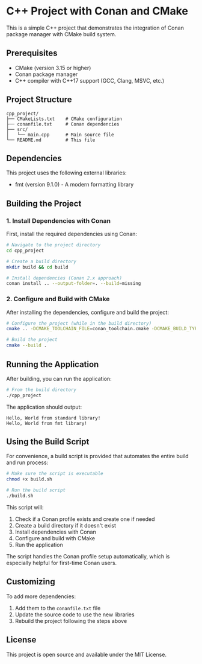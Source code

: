 # C++ Project with Conan and CMake

This is a simple C++ project that demonstrates the integration of Conan package manager with CMake build system.

## Prerequisites

- CMake (version 3.15 or higher)
- Conan package manager
- C++ compiler with C++17 support (GCC, Clang, MSVC, etc.)

## Project Structure

```
cpp_project/
├── CMakeLists.txt    # CMake configuration
├── conanfile.txt     # Conan dependencies
├── src/
│   └── main.cpp      # Main source file
└── README.md         # This file
```

## Dependencies

This project uses the following external libraries:
- fmt (version 9.1.0) - A modern formatting library

## Building the Project

### 1. Install Dependencies with Conan

First, install the required dependencies using Conan:

```bash
# Navigate to the project directory
cd cpp_project

# Create a build directory
mkdir build && cd build

# Install dependencies (Conan 2.x approach)
conan install .. --output-folder=. --build=missing
```

### 2. Configure and Build with CMake

After installing the dependencies, configure and build the project:

```bash
# Configure the project (while in the build directory)
cmake .. -DCMAKE_TOOLCHAIN_FILE=conan_toolchain.cmake -DCMAKE_BUILD_TYPE=Release

# Build the project
cmake --build .
```

## Running the Application

After building, you can run the application:

```bash
# From the build directory
./cpp_project
```

The application should output:
```
Hello, World from standard library!
Hello, World from fmt library!
```

## Using the Build Script

For convenience, a build script is provided that automates the entire build and run process:

```bash
# Make sure the script is executable
chmod +x build.sh

# Run the build script
./build.sh
```

This script will:
1. Check if a Conan profile exists and create one if needed
2. Create a build directory if it doesn't exist
3. Install dependencies with Conan
4. Configure and build with CMake
5. Run the application

The script handles the Conan profile setup automatically, which is especially helpful for first-time Conan users.

## Customizing

To add more dependencies:
1. Add them to the `conanfile.txt` file
2. Update the source code to use the new libraries
3. Rebuild the project following the steps above

## License

This project is open source and available under the MIT License.
